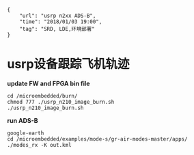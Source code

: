 ```
{
    "url": "usrp n2xx ADS-B",
    "time": "2018/01/03 19:00",
    "tag": "SRD, LDE,环境部署"
}
```

# usrp设备跟踪飞机轨迹

**update FW and FPGA bin file**

```
cd /microembedded/burn/
chmod 777 ./usrp_n210_image_burn.sh
./usrp_n210_image_burn.sh
```

**run ADS-B**

```
google-earth
cd /microembedded/examples/mode-s/gr-air-modes-master/apps/
./modes_rx -K out.kml
```
